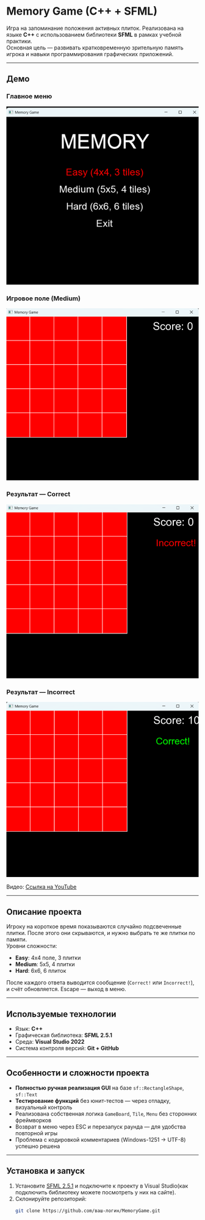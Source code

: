 ﻿# Memory Game (C++ + SFML)

Игра на запоминание положения активных плиток. Реализована на языке **C++** с использованием библиотеки **SFML** в рамках учебной практики.  
Основная цель — развивать кратковременную зрительную память игрока и навыки программирования графических приложений.

---

## Демо

### Главное меню  
![Главное меню](screen/menu.png)

### Игровое поле (Medium)  
![Игровое поле](screen/gameboard.png)

### Результат — Correct  
![Правильный ответ](screen/correct.png)

### Результат — Incorrect  
![Неправильный ответ](screen/incorrect.png)

Видео: [Ссылка на YouTube ](https://youtu.be/v0nlV29p1OQ)

---

## Описание проекта

Игроку на короткое время показываются случайно подсвеченные плитки. После этого они скрываются, и нужно выбрать те же плитки по памяти.  
Уровни сложности:
- **Easy**: 4x4 поле, 3 плитки
- **Medium**: 5x5, 4 плитки
- **Hard**: 6x6, 6 плиток

После каждого ответа выводится сообщение (`Correct!` или `Incorrect!`), и счёт обновляется. Escape — выход в меню.

---

## Используемые технологии

- Язык: **C++**
- Графическая библиотека: **SFML 2.5.1**
- Среда: **Visual Studio 2022**
- Система контроля версий: **Git + GitHub**

---

## Особенности и сложности проекта

-  **Полностью ручная реализация GUI** на базе `sf::RectangleShape`, `sf::Text`
- **Тестирование функций** без юнит-тестов — через отладку, визуальный контроль
- Реализована собственная логика `GameBoard`, `Tile`, `Menu` без сторонних фреймворков
- Возврат в меню через ESC и перезапуск раунда — для удобства повторной игры
- Проблема с кодировкой комментариев (Windows-1251 -> UTF-8) успешно решена

---

## Установка и запуск

1. Установите [SFML 2.5.1](https://www.sfml-dev.org/download.php) и подключите к проекту в Visual Studio(как подключить библиотеку можете посмотреть у них на сайте).
2. Склонируйте репозиторий:
   ```bash
   git clone https://github.com/ваш-логин/MemoryGame.git
